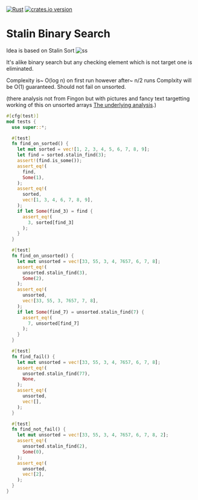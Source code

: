 [![Rust](https://github.com/Miezhiko/stalin-binary-search/actions/workflows/rust.yml/badge.svg)](https://github.com/Miezhiko/stalin-binary-search/actions/workflows/rust.yml)
[![crates.io version]][crates.io link]

Stalin Binary Search
====================

Idea is based on Stalin Sort ![ss](https://i.redd.it/x9triplll1v11.jpg)

It's alike binary search but any checking element which is not target one is eliminated.

Complexity is~ O(log n) on first run however after~ n/2 runs Complxity will be O(1) guaranteed.
Should not fail on unsorted.

(there analysis not from Fingon but with pictures and fancy text targetting working of this on unsorted arrays [The underlying analysis](docs/complexity_analysis.md).)


```rust
#[cfg(test)]
mod tests {
  use super::*;

  #[test]
  fn find_on_sorted() {
    let mut sorted = vec![1, 2, 3, 4, 5, 6, 7, 8, 9];
    let find = sorted.stalin_find(3);
    assert!(find.is_some());
    assert_eq!(
      find,
      Some(1),
    );
    assert_eq!(
      sorted,
      vec![1, 3, 4, 6, 7, 8, 9],
    );
    if let Some(find_3) = find {
      assert_eq!(
        3, sorted[find_3]
      );
    }
  }

  #[test]
  fn find_on_unsorted() {
    let mut unsorted = vec![33, 55, 3, 4, 7657, 6, 7, 8];
    assert_eq!(
      unsorted.stalin_find(3),
      Some(2),
    );
    assert_eq!(
      unsorted,
      vec![33, 55, 3, 7657, 7, 8],
    );
    if let Some(find_7) = unsorted.stalin_find(7) {
      assert_eq!(
        7, unsorted[find_7]
      );
    }
  }

  #[test]
  fn find_fail() {
    let mut unsorted = vec![33, 55, 3, 4, 7657, 6, 7, 8];
    assert_eq!(
      unsorted.stalin_find(77),
      None,
    );
    assert_eq!(
      unsorted,
      vec![],
    );
  }

  #[test]
  fn find_not_fail() {
    let mut unsorted = vec![33, 55, 3, 4, 7657, 6, 7, 8, 2];
    assert_eq!(
      unsorted.stalin_find(2),
      Some(0),
    );
    assert_eq!(
      unsorted,
      vec![2],
    );
  }
}
```

[crates.io link]: https://crates.io/crates/stalin-binary-search
[crates.io version]: https://img.shields.io/crates/v/stalin-binary-search.svg
